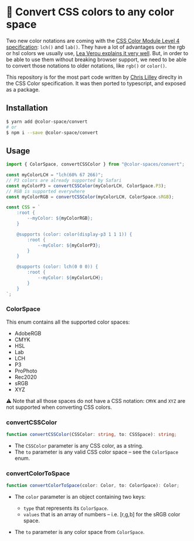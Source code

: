 # 🎨 Convert CSS colors to any color space

Two new color notations are coming with the [CSS Color Module Level 4 specification](https://drafts.csswg.org/css-color-4): `lch()` and `lab()`. They have a lot of advantages over the rgb or hsl colors we usually use, [Lea Verou explains it very well](http://lea.verou.me/2020/04/lch-colors-in-css-what-why-and-how/). But, in order to be able to use them without breaking browser support, we need to be able to convert those notations to older notations, like `rgb()` or `color()`.

This repository is for the most part code written by [Chris Lilley](https://svgees.us/) direclty in the CSS Color specification. It was then ported to typescript, and exposed as a package.

## Installation

```bash
$ yarn add @color-space/convert
# or
$ npm i --save @color-space/convert
```

## Usage

```jsx
import { ColorSpace, convertCSSColor } from "@color-spaces/convert";

const myColorLCH = "lch(60% 67 266)";
// P3 colors are already supported by Safari
const myColorP3 = convertCSSColor(myColorLCH, ColorSpace.P3);
// RGB is supported everywhere
const myColorRGB = convertCSSColor(myColorLCH, ColorSpace.sRGB);

const CSS = `
    :root {
        --myColor: ${myColorRGB};
    }

    @supports (color: color(display-p3 1 1 1)) {
        :root {
            --myColor: ${myColorP3};
        }
    }

    @supports (color: lch(0 0 0)) {
        :root {
            --myColor: ${myColorLCH};
        }
    }
`;
```

### ColorSpace

This enum contains all the supported color spaces:

- AdobeRGB
- CMYK
- HSL
- Lab
- LCH
- P3
- ProPhoto
- Rec2020
- sRGB
- XYZ

⚠️ Note that all those spaces do not have a CSS notation: `CMYK` and `XYZ` are not supported when converting CSS colors.

### convertCSSColor

```ts
function convertCSSColor(CSSColor: string, to: CSSSpace): string;
```

- The `CSSColor` parameter is any CSS color, as a string.
- The `to` parameter is any valid CSS color space – see the `ColorSpace` enum.

### convertColorToSpace

```ts
function convertColorToSpace(color: Color, to: ColorSpace): Color;
```

- The `color` parameter is an object containing two keys:

  - `type` that represents its `ColorSpace`.
  - `values` that is an array of numbers – i.e. [r,g,b] for the sRGB color space.

- The `to` parameter is any color space from `ColorSpace`.
